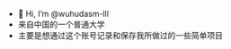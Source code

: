 - 👋 Hi, I’m @wuhudasm-lll
- 来自中国的一个普通大学
- 主要是想通过这个账号记录和保存我所做过的一些简单项目

<!---
wuhudasm-lll/wuhudasm-lll is a ✨ special ✨ repository because its `README.md` (this file) appears on your GitHub profile.
You can click the Preview link to take a look at your changes.
--->
